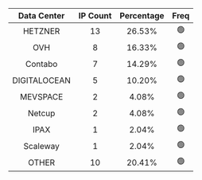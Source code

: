 | Data Center | IP Count | Percentage | Freq |
|:------------:|:--------:|:-----------:|:-----:|
| HETZNER | 13 | 26.53% | 🟢 |
| OVH | 8 | 16.33% | 🟢 |
| Contabo | 7 | 14.29% | 🟢 |
| DIGITALOCEAN | 5 | 10.20% | 🟢 |
| MEVSPACE | 2 | 4.08% | 🟢 |
| Netcup | 2 | 4.08% | 🟢 |
| IPAX | 1 | 2.04% | 🟢 |
| Scaleway | 1 | 2.04% | 🟢 |
| OTHER | 10 | 20.41% | 🟢 |